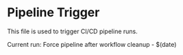 # Pipeline Trigger

This file is used to trigger CI/CD pipeline runs.

Current run: Force pipeline after workflow cleanup - $(date)
